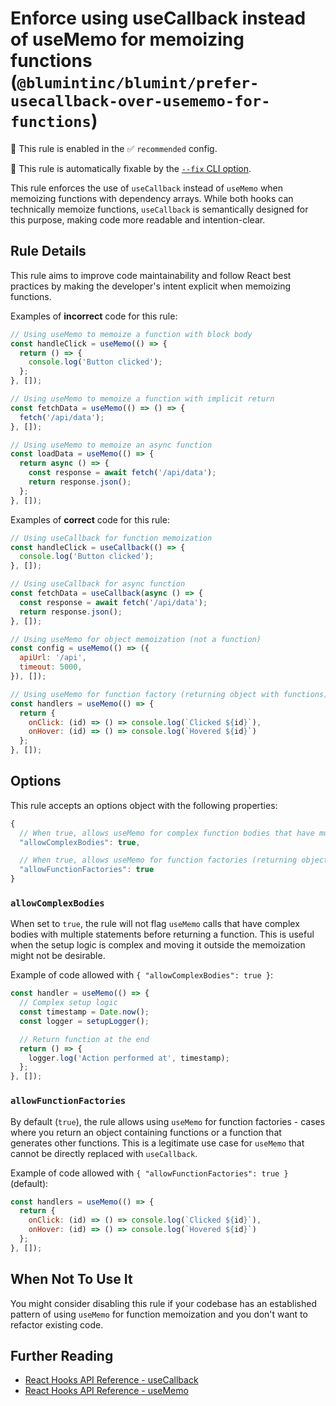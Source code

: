 # Enforce using useCallback instead of useMemo for memoizing functions (`@blumintinc/blumint/prefer-usecallback-over-usememo-for-functions`)

💼 This rule is enabled in the ✅ `recommended` config.

🔧 This rule is automatically fixable by the [`--fix` CLI option](https://eslint.org/docs/latest/user-guide/command-line-interface#--fix).

<!-- end auto-generated rule header -->

This rule enforces the use of `useCallback` instead of `useMemo` when memoizing functions with dependency arrays. While both hooks can technically memoize functions, `useCallback` is semantically designed for this purpose, making code more readable and intention-clear.

## Rule Details

This rule aims to improve code maintainability and follow React best practices by making the developer's intent explicit when memoizing functions.

Examples of **incorrect** code for this rule:

```jsx
// Using useMemo to memoize a function with block body
const handleClick = useMemo(() => {
  return () => {
    console.log('Button clicked');
  };
}, []);

// Using useMemo to memoize a function with implicit return
const fetchData = useMemo(() => () => {
  fetch('/api/data');
}, []);

// Using useMemo to memoize an async function
const loadData = useMemo(() => {
  return async () => {
    const response = await fetch('/api/data');
    return response.json();
  };
}, []);
```

Examples of **correct** code for this rule:

```jsx
// Using useCallback for function memoization
const handleClick = useCallback(() => {
  console.log('Button clicked');
}, []);

// Using useCallback for async function
const fetchData = useCallback(async () => {
  const response = await fetch('/api/data');
  return response.json();
}, []);

// Using useMemo for object memoization (not a function)
const config = useMemo(() => ({
  apiUrl: '/api',
  timeout: 5000,
}), []);

// Using useMemo for function factory (returning object with functions)
const handlers = useMemo(() => {
  return {
    onClick: (id) => () => console.log(`Clicked ${id}`),
    onHover: (id) => () => console.log(`Hovered ${id}`)
  };
}, []);
```

## Options

This rule accepts an options object with the following properties:

```js
{
  // When true, allows useMemo for complex function bodies that have multiple statements before returning a function
  "allowComplexBodies": true,

  // When true, allows useMemo for function factories (returning objects with functions or functions that generate other functions)
  "allowFunctionFactories": true
}
```

### `allowComplexBodies`

When set to `true`, the rule will not flag `useMemo` calls that have complex bodies with multiple statements before returning a function. This is useful when the setup logic is complex and moving it outside the memoization might not be desirable.

Example of code allowed with `{ "allowComplexBodies": true }`:

```jsx
const handler = useMemo(() => {
  // Complex setup logic
  const timestamp = Date.now();
  const logger = setupLogger();

  // Return function at the end
  return () => {
    logger.log('Action performed at', timestamp);
  };
}, []);
```

### `allowFunctionFactories`

By default (`true`), the rule allows using `useMemo` for function factories - cases where you return an object containing functions or a function that generates other functions. This is a legitimate use case for `useMemo` that cannot be directly replaced with `useCallback`.

Example of code allowed with `{ "allowFunctionFactories": true }` (default):

```jsx
const handlers = useMemo(() => {
  return {
    onClick: (id) => () => console.log(`Clicked ${id}`),
    onHover: (id) => () => console.log(`Hovered ${id}`)
  };
}, []);
```

## When Not To Use It

You might consider disabling this rule if your codebase has an established pattern of using `useMemo` for function memoization and you don't want to refactor existing code.

## Further Reading

- [React Hooks API Reference - useCallback](https://reactjs.org/docs/hooks-reference.html#usecallback)
- [React Hooks API Reference - useMemo](https://reactjs.org/docs/hooks-reference.html#usememo)
